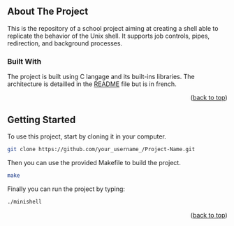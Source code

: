 <!-- ABOUT THE PROJECT -->

## About The Project


This is the repository of a school project aiming at creating a shell able to replicate the behavior of the Unix shell. It supports job controls, pipes, redirection, and background processes.

### Built With

The project is built using C langage and its built-ins libraries. The architecture is detailled in the [README](readme.pdf) file but is in french.

<p align="right">(<a href="#top">back to top</a>)</p>

## Getting Started

To use this project, start by cloning it in your computer.

```sh
git clone https://github.com/your_username_/Project-Name.git
```

Then you can use the provided Makefile to build the project.

```sh :
make
```

Finally you can run the project by typing:

```sh
./minishell
```

<p align="right">(<a href="#top">back to top</a>)</p>
